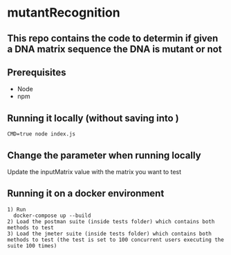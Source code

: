 # mutantRecognition
## This repo contains the code to determin if given a DNA matrix sequence the DNA is mutant or not

## Prerequisites
* Node
* npm

## Running it locally (without saving into )
```
CMD=true node index.js
```

## Change the parameter when running locally
Update the inputMatrix value with the matrix you want to test

## Running it on a docker environment
```
1) Run
  docker-compose up --build
2) Load the postman suite (inside tests folder) which contains both methods to test
3) Load the jmeter suite (inside tests folder) which contains both methods to test (the test is set to 100 concurrent users executing the suite 100 times)
```
